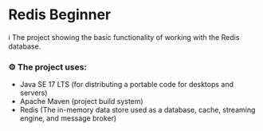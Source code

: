 # Redis Beginner

ℹ️ The project showing the basic functionality of working with the Redis database.

### ⚙️ The project uses:

- Java SE 17 LTS (for distributing a portable code for desktops and servers)
- Apache Maven (project build system)
- Redis (The in-memory data store used as a database, cache, streaming engine, and message broker)